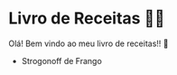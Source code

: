 # Livro de Receitas :man_cook:

Olá! Bem vindo ao meu livro de receitas!! :book:

- Strogonoff de Frango

